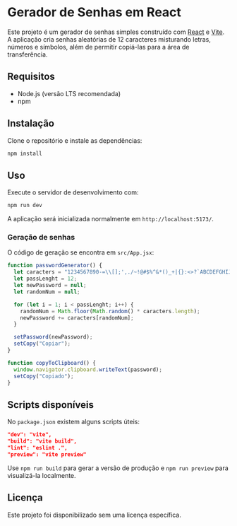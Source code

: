 # Gerador de Senhas em React

Este projeto é um gerador de senhas simples construído com [React](https://react.dev/) e [Vite](https://vitejs.dev/). A aplicação cria senhas aleatórias de 12 caracteres misturando letras, números e símbolos, além de permitir copiá-las para a área de transferência.

## Requisitos

- Node.js (versão LTS recomendada)
- npm

## Instalação

Clone o repositório e instale as dependências:

```bash
npm install
```

## Uso

Execute o servidor de desenvolvimento com:

```bash
npm run dev
```

A aplicação será inicializada normalmente em `http://localhost:5173/`.

### Geração de senhas

O código de geração se encontra em `src/App.jsx`:

```javascript
function passwordGenerator() {
  let caracters = "1234567890-=\\[];',./~!@#$%^&*()_+|{}:<>?`ABCDEFGHIJKLMNOPQRSTUVWXYZabcdefghijklmnopqrstuvwxyz";
  let passLenght = 12;
  let newPassword = null;
  let randomNum = null;

  for (let i = 1; i < passLenght; i++) {
    randomNum = Math.floor(Math.random() * caracters.length);
    newPassword += caracters[randomNum];
  }

  setPassword(newPassword);
  setCopy("Copiar");
}

function copyToClipboard() {
  window.navigator.clipboard.writeText(password);
  setCopy("Copiado");
}
```

## Scripts disponíveis

No `package.json` existem alguns scripts úteis:

```json
"dev": "vite",
"build": "vite build",
"lint": "eslint .",
"preview": "vite preview"
```

Use `npm run build` para gerar a versão de produção e `npm run preview` para visualizá-la localmente.

## Licença

Este projeto foi disponibilizado sem uma licença específica.
